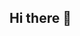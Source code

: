 ## Hi there 👋

<!--
Hi, I'm Manav Agarwal 👋 🎓 B.Tech in Information Technology | Aspiring Data Analyst
 💡 Passionate about transforming data into actionable insights
 **Skills**: Python, SQL, Excel, Power BI, Tableu
 📫 Connect with me on [LinkedIn](https://linkedin.com/in/manav-agrawal-519519224)
-->
